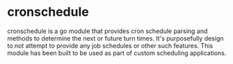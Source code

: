 # cronschedule

cronschedule is a go module that provides cron schedule parsing and methods to determine the next or future turn times.
It's purposefully design to not attempt to provide any job schedules or other such features. This module has been built 
to be used as part of custom scheduling applications.

